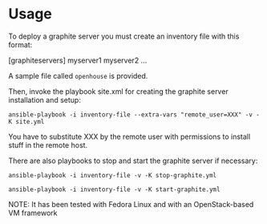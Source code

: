 Usage
=====

To deploy a graphite server you must create an inventory file with this format:

[graphiteservers]
myserver1
myserver2
...

A sample file called `openhouse` is provided.

Then, invoke the playbook site.xml for creating the graphite server installation and setup:

`ansible-playbook -i inventory-file --extra-vars "remote_user=XXX" -v -K site.yml`

You have to substitute XXX by the remote user with permissions to install stuff in the remote host.

There are also playbooks to stop and start the graphite server if necessary:

`ansible-playbook -i inventory-file -v -K stop-graphite.yml`

`ansible-playbook -i inventory-file -v -K start-graphite.yml`

NOTE: It has been tested with Fedora Linux and with an OpenStack-based VM framework



